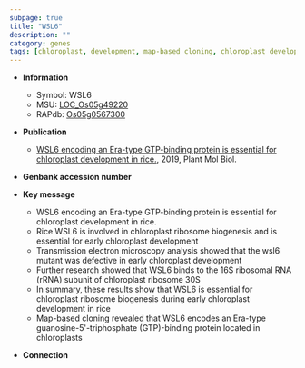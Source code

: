 ```yaml
---
subpage: true
title: "WSL6"
description: ""
category: genes
tags: [chloroplast, development, map-based cloning, chloroplast development]
---
```


* **Information**  
    + Symbol: WSL6  
    + MSU: [LOC_Os05g49220](http://rice.plantbiology.msu.edu/cgi-bin/ORF_infopage.cgi?orf=LOC_Os05g49220)  
    + RAPdb: [Os05g0567300](http://rapdb.dna.affrc.go.jp/viewer/gbrowse_details/irgsp1?name=Os05g0567300)  

* **Publication**  
    + [WSL6 encoding an Era-type GTP-binding protein is essential for chloroplast development in rice.](http://www.ncbi.nlm.nih.gov/pubmed?term=WSL6+encoding+an+Era-type+GTP-binding+protein+is+essential+for+chloroplast+development+in+rice.%5BTitle%5D), 2019, Plant Mol Biol.

* **Genbank accession number**  

* **Key message**  
    + WSL6 encoding an Era-type GTP-binding protein is essential for chloroplast development in rice.
    + Rice WSL6 is involved in chloroplast ribosome biogenesis and is essential for early chloroplast development
    + Transmission electron microscopy analysis showed that the wsl6 mutant was defective in early chloroplast development
    + Further research showed that WSL6 binds to the 16S ribosomal RNA (rRNA) subunit of chloroplast ribosome 30S
    + In summary, these results show that WSL6 is essential for chloroplast ribosome biogenesis during early chloroplast development in rice
    + Map-based cloning revealed that WSL6 encodes an Era-type guanosine-5'-triphosphate (GTP)-binding protein located in chloroplasts

* **Connection**  



